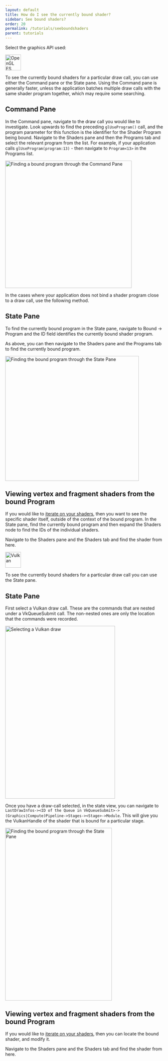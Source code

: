 ```yaml
---
layout: default
title: How do I see the currently bound shader?
sidebar: See bound shaders?
order: 20
permalink: /tutorials/seeboundshaders
parent: tutorials
---
```


Select the graphics API used:

<div class="tab" id="OpenGL ES" markdown="1">
<img class="display" src="../images/opengles.svg" alt="OpenGL ES" height="50"/>

To see the currently bound shaders for a particular draw call, you can use either the Command pane or the State pane. Using the Command pane is generally faster, unless the application batches multiple draw calls with the same shader program together, which may require some searching.

## Command Pane

In the Command pane, navigate to the draw call you would like to investigate. Look upwards to find the preceding `glUseProgram()` call, and the program parameter for this function is the identifier for the Shader Program being bound. Navigate to the Shaders pane and then the Programs tab and select the relevant program from the list. For example, if your application calls `glUseProgram(program:13)` - then navigate to `Program<13>` in the Programs list.

<img src="../images/gles/commands_find_program.png" alt="Finding a bound program through the Command Pane" width="403" height="405">

In the cases where your application does not bind a shader program close to a draw call, use the following method.

## State Pane

To find the currently bound program in the State pane, navigate to Bound &rarr; Program and the ID field identifies the currently bound shader program.

As above, you can then navigate to the Shaders pane and the Programs tab to find the currently bound program.

<img src="../images/gles/get_shader_id.png" alt="Finding the bound program through the State Pane" width="426" height="397">

## Viewing vertex and fragment shaders from the bound Program

If you would like to [iterate on your shaders](../tutorials/iterateonshaders), then you want to see the specific shader itself, outside of the context of the bound program. In the State pane, find the currently bound program and then expand the Shaders node to find the IDs of the individual shaders.

Navigate to the Shaders pane and the Shaders tab and find the shader from here.

</div>

<div class="tab" id="Vulkan" markdown="1">
<img class="display" src="../images/vulkan.svg" alt="Vulkan" height="50">

To see the currently bound shaders for a particular draw call you can use the State pane.

## State Pane

First select a Vulkan draw call. These are the commands that are nested under a VkQueueSubmit call. The non-nested ones are only the location that the commands were recorded.

<img src="../images/vulkan_commands.png" alt="Selecting a Vulkan draw" width="350" height="549">

Once you have a draw-call selected, in the state view, you can navigate to `LastDrawInfos-><ID of the Queue in VkQueueSubmit>->(Graphics|Compute)Pipeline->Stages-><Stage>->Module`. This will give you the VulkanHandle of the shader that is bound for a particular stage.

<img src="../images/shaders_vulkan.png" alt= "Finding the bound program through the State Pane" width="340" height="549">

## Viewing vertex and fragment shaders from the bound Program

If you would like to [iterate on your shaders](../tutorials/iterateonshaders), then you can locate the bound shader, and modify it.

Navigate to the Shaders pane and the Shaders tab and find the shader from here.

</div>

